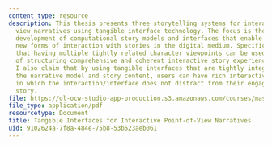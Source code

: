 ```yaml
---
content_type: resource
description: This thesis presents three storytelling systems for interactive point-of-
  view narratives using tangible interface technology. The focus is the design and
  development of computational story models and interfaces that enable users to experience
  new forms of interaction with stories in the digital medium. Specifically, I propose
  that having multiple tightly related character viewpoints can be used as a means
  of structuring comprehensive and coherent interactive story experiences. Furthermore,
  I also claim that by using tangible interfaces that are tightly integrated into
  the narrative model and story content, users can have rich interactive story experiences
  in which the interaction/interface does not distract from their engagement in the
  story.
file: https://ol-ocw-studio-app-production.s3.amazonaws.com/courses/mas-878-special-topics-in-multimedia-production-experiences-in-interactive-art-fall-2003/9102624a7f8a484e75b853b523aeb061_mazalek.pdf
file_type: application/pdf
resourcetype: Document
title: Tangible Interfaces for Interactive Point-of-View Narratives
uid: 9102624a-7f8a-484e-75b8-53b523aeb061
---
```


